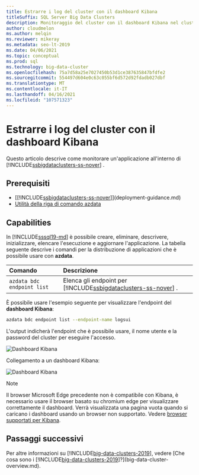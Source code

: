 ```yaml
---
title: Estrarre i log del cluster con il dashboard Kibana
titleSuffix: SQL Server Big Data Clusters
description: Monitoraggio del cluster con il dashboard Kibana nel cluster Big Data di SQL Server 2019.
author: cloudmelon
ms.author: melqin
ms.reviewer: mikeray
ms.metadata: seo-lt-2019
ms.date: 04/06/2021
ms.topic: conceptual
ms.prod: sql
ms.technology: big-data-cluster
ms.openlocfilehash: 75a7d58a25e7027450b53d1ce387635847bfdfe2
ms.sourcegitcommit: 554497d604e0c63c055bf6d572d92fdadb027dbf
ms.translationtype: MT
ms.contentlocale: it-IT
ms.lasthandoff: 04/16/2021
ms.locfileid: "107571323"
---
```

# <a name="check-out-cluster-logs--with-kibana-dashboard"></a>Estrarre i log del cluster con il dashboard Kibana

Questo articolo descrive come monitorare un'applicazione all'interno di [!INCLUDE[ssbigdataclusters-ss-nover](../includes/ssbigdataclusters-ss-nover.md)] .

## <a name="prerequisites"></a>Prerequisiti

- [[!INCLUDE[ssbigdataclusters-ss-nover](../includes/ssbigdataclusters-ss-nover.md)]](deployment-guidance.md)
- [Utilità della riga di comando azdata](../azdata/install/deploy-install-azdata.md)

## <a name="capabilities"></a>Capabilities

In [!INCLUDE[sssql19-md](../includes/sssql19-md.md)] è possibile creare, eliminare, descrivere, inizializzare, elencare l'esecuzione e aggiornare l'applicazione. La tabella seguente descrive i comandi per la distribuzione di applicazioni che è possibile usare con **azdata**.

|Comando |Descrizione |
|:---|:---|
|`azdata bdc endpoint list` | Elenca gli endpoint per [!INCLUDE[ssbigdataclusters-ss-nover](../includes/ssbigdataclusters-ss-nover.md)] . |


È possibile usare l'esempio seguente per visualizzare l'endpoint del **dashboard Kibana**:

```bash
azdata bdc endpoint list --endpoint-name logsui 
```

L'output indicherà l'endpoint che è possibile usare, il nome utente e la password del cluster per eseguire l'accesso. 

![Dashboard Kibana](media/big-data-cluster-monitor-cluster/kibana-dashboard-endpoint.png)


Collegamento a un dashboard Kibana:

![Dashboard Kibana](./media/view-cluster-status/kibana-dashboard.png)

> [!NOTE]
> Il browser Microsoft Edge precedente non è compatibile con Kibana, è necessario usare il browser basato su chromium edge per visualizzare correttamente il dashboard. Verrà visualizzata una pagina vuota quando si caricano i dashboard usando un browser non supportato. Vedere [browser supportati per Kibana](https://www.elastic.co/support/matrix#matrix_browsers).

## <a name="next-steps"></a>Passaggi successivi

Per altre informazioni su [!INCLUDE[big-data-clusters-2019](../includes/ssbigdataclusters-ss-nover.md)], vedere [Che cosa sono i [!INCLUDE[big-data-clusters-2019](../includes/ssbigdataclusters-ver15.md)]?](big-data-cluster-overview.md).



